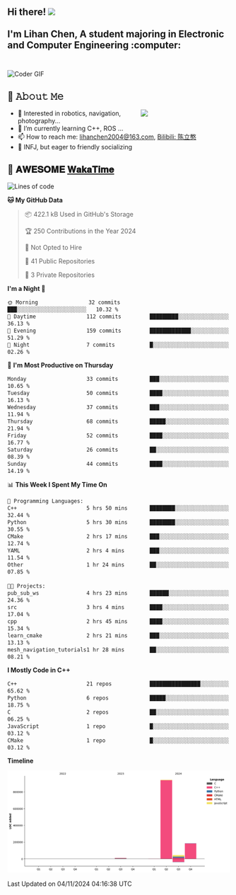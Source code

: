 <h2 align="left">
 <abc>
  <br>Hi there! <img src="https://user-images.githubusercontent.com/42378118/110234147-e3259600-7f4e-11eb-95be-0c4047144dea.gif" width="30"><br>
  <br> I'm Lihan Chen, A student majoring in Electronic and Computer Engineering :computer:<br>
  <br>
 </abc>
</h2>

<img align="center" src="https://media.giphy.com/media/SWoSkN6DxTszqIKEqv/giphy.gif" alt="Coder GIF" width="500">

## :book: 𝙰𝚋𝚘𝚞𝚝 𝙼𝚎

<img align="right" width="40%" src="https://github-readme-stats.vercel.app/api?username=LihanChen2004&show_icons=true&icon_color=CE1D2D&text_color=718096&bg_color=ffffff&hide_title=true" />

- 🌟 Interested in robotics, navigation, photography...
- 🌱 I’m currently learning C++, ROS ... 
- 📫 How to reach me: lihanchen2004@163.com, [Bilibili: 陈立憨](https://space.bilibili.com/170786212)
- 👯 INFJ, but eager to friendly socializing

## 📜 𝐀𝐖𝐄𝐒𝐎𝐌𝐄 [𝐖𝐚𝐤𝐚𝐓𝐢𝐦𝐞](https://github.com/anmol098/waka-readme-stats)

<!--START_SECTION:waka-->
![Lines of code](https://img.shields.io/badge/From%20Hello%20World%20I%27ve%20Written-1.2%20million%20lines%20of%20code-blue)

**🐱 My GitHub Data** 

> 📦 422.1 kB Used in GitHub's Storage 
 > 
> 🏆 250 Contributions in the Year 2024
 > 
> 🚫 Not Opted to Hire
 > 
> 📜 41 Public Repositories 
 > 
> 🔑 3 Private Repositories 
 > 
**I'm a Night 🦉** 

```text
🌞 Morning                32 commits          ███░░░░░░░░░░░░░░░░░░░░░░   10.32 % 
🌆 Daytime                112 commits         █████████░░░░░░░░░░░░░░░░   36.13 % 
🌃 Evening                159 commits         █████████████░░░░░░░░░░░░   51.29 % 
🌙 Night                  7 commits           █░░░░░░░░░░░░░░░░░░░░░░░░   02.26 % 
```
📅 **I'm Most Productive on Thursday** 

```text
Monday                   33 commits          ███░░░░░░░░░░░░░░░░░░░░░░   10.65 % 
Tuesday                  50 commits          ████░░░░░░░░░░░░░░░░░░░░░   16.13 % 
Wednesday                37 commits          ███░░░░░░░░░░░░░░░░░░░░░░   11.94 % 
Thursday                 68 commits          █████░░░░░░░░░░░░░░░░░░░░   21.94 % 
Friday                   52 commits          ████░░░░░░░░░░░░░░░░░░░░░   16.77 % 
Saturday                 26 commits          ██░░░░░░░░░░░░░░░░░░░░░░░   08.39 % 
Sunday                   44 commits          ████░░░░░░░░░░░░░░░░░░░░░   14.19 % 
```


📊 **This Week I Spent My Time On** 

```text
💬 Programming Languages: 
C++                      5 hrs 50 mins       ████████░░░░░░░░░░░░░░░░░   32.44 % 
Python                   5 hrs 30 mins       ████████░░░░░░░░░░░░░░░░░   30.55 % 
CMake                    2 hrs 17 mins       ███░░░░░░░░░░░░░░░░░░░░░░   12.74 % 
YAML                     2 hrs 4 mins        ███░░░░░░░░░░░░░░░░░░░░░░   11.54 % 
Other                    1 hr 24 mins        ██░░░░░░░░░░░░░░░░░░░░░░░   07.85 % 

🐱‍💻 Projects: 
pub_sub_ws               4 hrs 23 mins       ██████░░░░░░░░░░░░░░░░░░░   24.36 % 
src                      3 hrs 4 mins        ████░░░░░░░░░░░░░░░░░░░░░   17.04 % 
cpp                      2 hrs 45 mins       ████░░░░░░░░░░░░░░░░░░░░░   15.34 % 
learn_cmake              2 hrs 21 mins       ███░░░░░░░░░░░░░░░░░░░░░░   13.13 % 
mesh_navigation_tutorials1 hr 28 mins        ██░░░░░░░░░░░░░░░░░░░░░░░   08.21 % 
```

**I Mostly Code in C++** 

```text
C++                      21 repos            ████████████████░░░░░░░░░   65.62 % 
Python                   6 repos             █████░░░░░░░░░░░░░░░░░░░░   18.75 % 
C                        2 repos             ██░░░░░░░░░░░░░░░░░░░░░░░   06.25 % 
JavaScript               1 repo              █░░░░░░░░░░░░░░░░░░░░░░░░   03.12 % 
CMake                    1 repo              █░░░░░░░░░░░░░░░░░░░░░░░░   03.12 % 
```



**Timeline**

![Lines of Code chart](https://raw.githubusercontent.com/LihanChen2004/LihanChen2004/main/assets/bar_graph.png)


 Last Updated on 04/11/2024 04:16:38 UTC
<!--END_SECTION:waka-->

<!--
**LihanChen2004/LihanChen2004** is a ✨ _special_ ✨ repository because its `README.md` (this file) appears on your GitHub profile.

Here are some ideas to get you started:

- 🔭 I’m currently working on ...
- 🌱 I’m currently learning ...
- 👯 I’m looking to collaborate on ...
- 🤔 I’m looking for help with ...
- 💬 Ask me about ...
- 📫 How to reach me: ...
- 😄 Pronouns: ...
- ⚡ Fun fact: ...
-->
